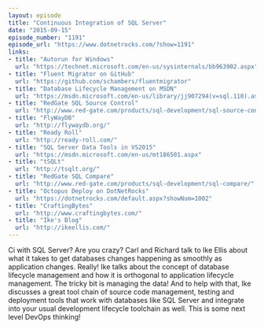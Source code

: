 ```yaml
---
layout: episode
title: "Continuous Integration of SQL Server"
date: "2015-09-15"
episode_number: "1191"
episode_url: "https://www.dotnetrocks.com/?show=1191"
links:
- title: "Autorun for Windows"
  url: "https://technet.microsoft.com/en-us/sysinternals/bb963902.aspx"
- title: "Fluent Migrator on GitHub"
  url: "https://github.com/schambers/fluentmigrator"
- title: "Database Lifecycle Management on MSDN"
  url: "https://msdn.microsoft.com/en-us/library/jj907294(v=sql.110).aspx"
- title: "RedGate SQL Source Control"
  url: "http://www.red-gate.com/products/sql-development/sql-source-control/"
- title: "FlyWayDB"
  url: "http://flywaydb.org/"
- title: "Ready Roll"
  url: "http://ready-roll.com/"
- title: "SQL Server Data Tools in VS2015"
  url: "https://msdn.microsoft.com/en-us/mt186501.aspx"
- title: "tSQLt"
  url: "http://tsqlt.org/"
- title: "RedGate SQL Compare"
  url: "http://www.red-gate.com/products/sql-development/sql-compare/"
- title: "Octopus Deploy on DotNetRocks"
  url: "https://dotnetrocks.com/default.aspx?showNum=1002"
- title: "CraftingBytes"
  url: "http://www.craftingbytes.com/"
- title: "Ike's Blog"
  url: "http://ikeellis.com/"
---
```


Ci with SQL Server? Are you crazy? Carl and Richard talk to Ike Ellis about what it takes to get databases changes happening as smoothly as application changes. Really! Ike talks about the concept of database lifecycle management and how it is orthogonal to application lifecycle management. The tricky bit is managing the data! And to help with that, Ike discusses a great tool chain of source code management, testing and deployment tools that work with databases like SQL Server and integrate into your usual development lifecycle toolchain as well. This is some next level DevOps thinking!
